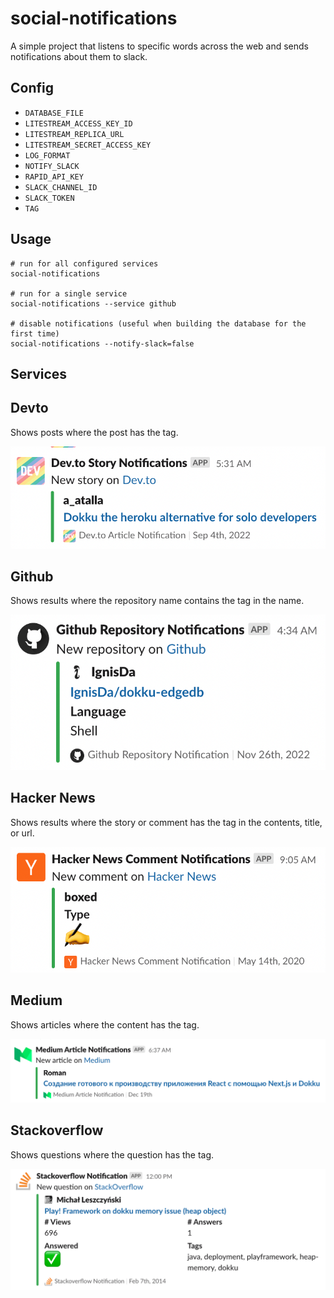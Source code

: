 # social-notifications

A simple project that listens to specific words across the web and sends notifications about them to slack.

## Config

- `DATABASE_FILE`
- `LITESTREAM_ACCESS_KEY_ID`
- `LITESTREAM_REPLICA_URL`
- `LITESTREAM_SECRET_ACCESS_KEY`
- `LOG_FORMAT`
- `NOTIFY_SLACK`
- `RAPID_API_KEY`
- `SLACK_CHANNEL_ID`
- `SLACK_TOKEN`
- `TAG`

## Usage

```shell
# run for all configured services
social-notifications

# run for a single service
social-notifications --service github

# disable notifications (useful when building the database for the first time)
social-notifications --notify-slack=false
```

## Services

## Devto

Shows posts where the post has the tag.

![devto preview](/images/devto.png)

## Github

Shows results where the repository name contains the tag in the name.

![github preview](/images/github.png)

## Hacker News

Shows results where the story or comment has the tag in the contents, title, or url.

![hackernews preview](/images/hackernews-comment.png)

## Medium

Shows articles where the content has the tag.

![medium preview](/images/medium.png)

## Stackoverflow

Shows questions where the question has the tag.

![stackoverflow preview](/images/stackoverflow.png)
